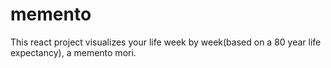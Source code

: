 # memento

This react project visualizes your life week by week(based on a 80 year life expectancy), a memento mori.